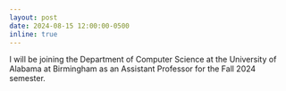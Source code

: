 ```yaml
---
layout: post
date: 2024-08-15 12:00:00-0500
inline: true
---
```


I will be joining the Department of Computer Science at the University of Alabama at Birmingham as an Assistant Professor for the Fall 2024 semester.
